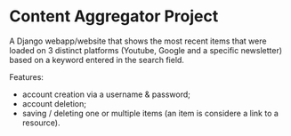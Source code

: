 # Content Aggregator Project

A Django webapp/website that shows the most recent items that were loaded on 3 distinct platforms (Youtube, Google and a specific newsletter) based on a keyword entered in the search field. 

Features:
- account creation via a username & password;
- account deletion;
- saving / deleting one or multiple items (an item is considere a link to a resource).

